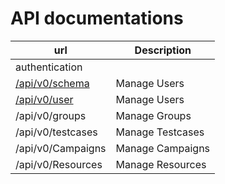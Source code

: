 # API documentations

|url|Description|
|----|----|
|authentication|
|[/api/v0/schema](schema.md)|Manage Users|
|[/api/v0/user](user.md)|Manage Users|
|/api/v0/groups|Manage Groups|
|/api/v0/testcases|Manage Testcases|
|/api/v0/Campaigns|Manage Campaigns|
|/api/v0/Resources|Manage Resources|